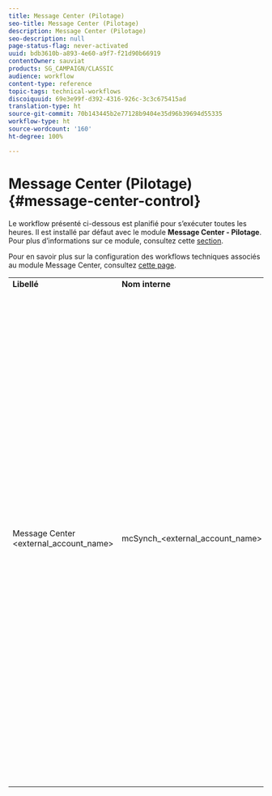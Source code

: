 ```yaml
---
title: Message Center (Pilotage)
seo-title: Message Center (Pilotage)
description: Message Center (Pilotage)
seo-description: null
page-status-flag: never-activated
uuid: bdb3610b-a893-4e60-a9f7-f21d90b66919
contentOwner: sauviat
products: SG_CAMPAIGN/CLASSIC
audience: workflow
content-type: reference
topic-tags: technical-workflows
discoiquuid: 69e3e99f-d392-4316-926c-3c3c675415ad
translation-type: ht
source-git-commit: 70b143445b2e77128b9404e35d96b39694d55335
workflow-type: ht
source-wordcount: '160'
ht-degree: 100%

---
```



# Message Center (Pilotage){#message-center-control}

Le workflow présenté ci-dessous est planifié pour s’exécuter toutes les heures. Il est installé par défaut avec le module **Message Center - Pilotage**. Pour plus d’informations sur ce module, consultez cette [section](../../message-center/using/about-transactional-messaging.md).

Pour en savoir plus sur la configuration des workflows techniques associés au module Message Center, consultez [cette page](../../message-center/using/technical-workflows.md).

<table> 
 <tbody> 
  <tr> 
   <td> <strong>Libellé</strong><br /> </td> 
   <td> <strong>Nom interne</strong><br /> </td> 
   <td> <strong>Description</strong><br /> </td> 
  </tr> 
  <tr> 
   <td> Message Center &lt;external_account_name&gt;<br /> </td> 
   <td> mcSynch_&lt;external_account_name&gt;<br /> </td> 
   <td> Ce workflow :<br /> 
    <ul> 
     <li> <p>récupère la liste des événements traités par la ou les opérations,</p> </li> 
     <li> <p>se synchronise avec la table NmsBroadLogMsg afin de récupérer les qualifications des messages de diffusion,</p> </li> 
     <li> <p>récupère les logs de diffusion d'événements dès que la synchronisation avec la table NmsBroadLogMsg est terminée,</p> </li> 
     <li> <p>se synchronise avec la table NmsTrackingUrl afin de récupérer le tracking des URL de diffusion,</p> </li> 
     <li> <p>récupère les URL de tracking des événements dès que la synchronisation avec la table NmsTrackingUrl est terminée,</p> </li> 
     <li> <p>permet de récupérer toutes les adresses email mises en quarantaine toutes les trois heures après l'envoi d'une diffusion.</p> </li> 
    </ul> </td> 
  </tr> 
 </tbody> 
</table>

